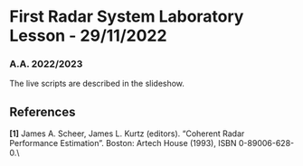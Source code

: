 # First Radar System Laboratory Lesson - 29/11/2022
### A.A. 2022/2023

The live scripts are described in the slideshow.

## References
**[1]** James A. Scheer, James L. Kurtz (editors). “Coherent Radar Performance Estimation”. Boston: Artech House (1993), ISBN 0-89006-628-0.\
